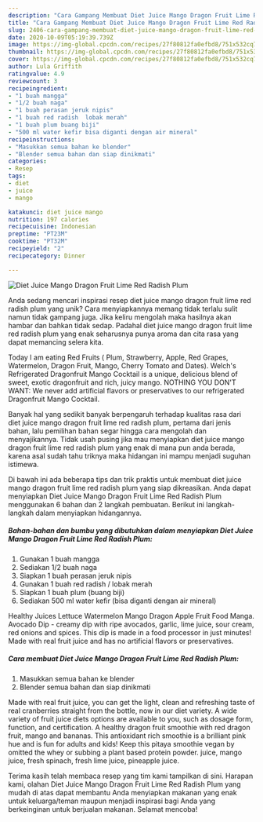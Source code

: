 ```yaml
---
description: "Cara Gampang Membuat Diet Juice Mango Dragon Fruit Lime Red Radish Plum yang Menggugah Selera"
title: "Cara Gampang Membuat Diet Juice Mango Dragon Fruit Lime Red Radish Plum yang Menggugah Selera"
slug: 2406-cara-gampang-membuat-diet-juice-mango-dragon-fruit-lime-red-radish-plum-yang-menggugah-selera
date: 2020-10-09T05:19:39.739Z
image: https://img-global.cpcdn.com/recipes/27f80812fa0efbd8/751x532cq70/diet-juice-mango-dragon-fruit-lime-red-radish-plum-foto-resep-utama.jpg
thumbnail: https://img-global.cpcdn.com/recipes/27f80812fa0efbd8/751x532cq70/diet-juice-mango-dragon-fruit-lime-red-radish-plum-foto-resep-utama.jpg
cover: https://img-global.cpcdn.com/recipes/27f80812fa0efbd8/751x532cq70/diet-juice-mango-dragon-fruit-lime-red-radish-plum-foto-resep-utama.jpg
author: Lula Griffith
ratingvalue: 4.9
reviewcount: 3
recipeingredient:
- "1 buah mangga"
- "1/2 buah naga"
- "1 buah perasan jeruk nipis"
- "1 buah red radish  lobak merah"
- "1 buah plum buang biji"
- "500 ml water kefir bisa diganti dengan air mineral"
recipeinstructions:
- "Masukkan semua bahan ke blender"
- "Blender semua bahan dan siap dinikmati"
categories:
- Resep
tags:
- diet
- juice
- mango

katakunci: diet juice mango 
nutrition: 197 calories
recipecuisine: Indonesian
preptime: "PT23M"
cooktime: "PT32M"
recipeyield: "2"
recipecategory: Dinner

---
```



![Diet Juice Mango Dragon Fruit Lime Red Radish Plum](https://img-global.cpcdn.com/recipes/27f80812fa0efbd8/751x532cq70/diet-juice-mango-dragon-fruit-lime-red-radish-plum-foto-resep-utama.jpg)

Anda sedang mencari inspirasi resep diet juice mango dragon fruit lime red radish plum yang unik? Cara menyiapkannya memang tidak terlalu sulit namun tidak gampang juga. Jika keliru mengolah maka hasilnya akan hambar dan bahkan tidak sedap. Padahal diet juice mango dragon fruit lime red radish plum yang enak seharusnya punya aroma dan cita rasa yang dapat memancing selera kita.

Today I am eating Red Fruits ( Plum, Strawberry, Apple, Red Grapes, Watermelon, Dragon Fruit, Mango, Cherry Tomato and Dates). Welch&#39;s Refrigerated Dragonfruit Mango Cocktail is a unique, delicious blend of sweet, exotic dragonfruit and rich, juicy mango. NOTHING YOU DON&#39;T WANT: We never add artificial flavors or preservatives to our refrigerated Dragonfruit Mango Cocktail.

Banyak hal yang sedikit banyak berpengaruh terhadap kualitas rasa dari diet juice mango dragon fruit lime red radish plum, pertama dari jenis bahan, lalu pemilihan bahan segar hingga cara mengolah dan menyajikannya. Tidak usah pusing jika mau menyiapkan diet juice mango dragon fruit lime red radish plum yang enak di mana pun anda berada, karena asal sudah tahu triknya maka hidangan ini mampu menjadi suguhan istimewa.


Di bawah ini ada beberapa tips dan trik praktis untuk membuat diet juice mango dragon fruit lime red radish plum yang siap dikreasikan. Anda dapat menyiapkan Diet Juice Mango Dragon Fruit Lime Red Radish Plum menggunakan 6 bahan dan 2 langkah pembuatan. Berikut ini langkah-langkah dalam menyiapkan hidangannya.

<!--inarticleads1-->

##### Bahan-bahan dan bumbu yang dibutuhkan dalam menyiapkan Diet Juice Mango Dragon Fruit Lime Red Radish Plum:

1. Gunakan 1 buah mangga
1. Sediakan 1/2 buah naga
1. Siapkan 1 buah perasan jeruk nipis
1. Gunakan 1 buah red radish / lobak merah
1. Siapkan 1 buah plum (buang biji)
1. Sediakan 500 ml water kefir (bisa diganti dengan air mineral)


Healthy Juices Lettuce Watermelon Mango Dragon Apple Fruit Food Manga. Avocado Dip - creamy dip with ripe avocados, garlic, lime juice, sour cream, red onions and spices. This dip is made in a food processor in just minutes! Made with real fruit juice and has no artificial flavors or preservatives. 

<!--inarticleads2-->

##### Cara membuat Diet Juice Mango Dragon Fruit Lime Red Radish Plum:

1. Masukkan semua bahan ke blender
1. Blender semua bahan dan siap dinikmati


Made with real fruit juice, you can get the light, clean and refreshing taste of real cranberries straight from the bottle, now in our diet variety. A wide variety of fruit juice diets options are available to you, such as dosage form, function, and certification. A healthy dragon fruit smoothie with red dragon fruit, mango and bananas. This antioxidant rich smoothie is a brilliant pink hue and is fun for adults and kids! Keep this pitaya smoothie vegan by omitted the whey or subbing a plant based protein powder. juice, mango juice, fresh spinach, fresh lime juice, pineapple juice. 

Terima kasih telah membaca resep yang tim kami tampilkan di sini. Harapan kami, olahan Diet Juice Mango Dragon Fruit Lime Red Radish Plum yang mudah di atas dapat membantu Anda menyiapkan makanan yang enak untuk keluarga/teman maupun menjadi inspirasi bagi Anda yang berkeinginan untuk berjualan makanan. Selamat mencoba!
